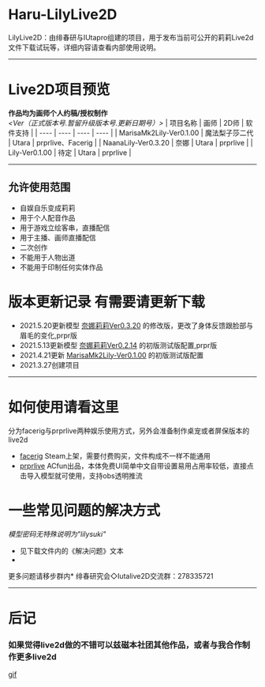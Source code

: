 # Haru-LilyLive2D
LilyLive2D：由绯春研与IUtapro组建的项目，用于发布当前可公开的莉莉Live2d文件下载试玩等，详细内容请查看内部使用说明。
****
# Live2D项目预览
**作品均为画师个人约稿/授权制作**  
*<Ver（正式版本号.暂留升级版本号.更新日期号）>*
| 项目名称 | 画师 | 2D师 | 软件支持 |
| ---- | ---- | ---- | ---- |
| MarisaMk2Lily-Ver0.1.00 | 魔法梨子莎二代 | Utara | prprlive、Facerig |
| NaanaLily-Ver0.3.20 | 奈娜 | Utara | prprlive |
| Lily-Ver0.1.00 | 待定 | Utara | prprlive |
****
## 允许使用范围 ##
* 自娱自乐变成莉莉
* 用于个人配音作品
* 用于游戏立绘客串，直播配信
* 用于主播、画师直播配信
* 二次创作
* 不能用于人物出道
* 不能用于印制任何实体作品
# 版本更新记录 有需要请更新下载
* 2021.5.20更新模型 [奈娜莉莉Ver0.3.20](https://github.com/HIUtara/Haru-LilyLive2D/blob/main/NaanaLily-Ver0.3.20.zip) 的修改版，更改了身体反馈跟脸部与眉毛的变化,prpr版
* 2021.5.13更新模型 [奈娜莉莉Ver0.2.14](https://github.com/HIUtara/Haru-LilyLive2D/blob/main/NaanaLily-Ver0.2.14.zip) 的初版测试版配置,prpr版
* 2021.4.21更新 [MarisaMk2Lily-Ver0.1.00](https://github.com/HIUtara/Haru-LilyLive2D/blob/main/Molishalilypro3-Ver0.1.00.zip) 的初版测试版配置
* 2021.3.27创建项目

****
# 如何使用请看这里
分为facerig与prprlive两种娱乐使用方式，另外会准备制作桌宠或者屏保版本的live2d

* [facerig](https://store.steampowered.com/app/274920/FaceRig/)
Steam上架，需要付费购买，文件构成不一样不能通用
* [prprlive](https://store.steampowered.com/app/1279610/PrprLive/)
ACfun出品，本体免费UI简单中文自带设置易用占用率较低，直接点击导入模型就可使用，支持obs透明推流

# 一些常见问题的解决方式
*模型密码无特殊说明为"lilysuki"*
* 见下载文件内的《解决问题》文本
* 

更多问题请移步群内* 绯春研究会◇Iutalive2D交流群：278335721

****
# 后记
### 如果觉得live2d做的不错可以兹磁本社团其他作品，或者与我合作制作更多live2d
[gif](https://github.com/HIUtara/Haru-LilyLive2D/blob/main/Pic/ThxYou.gif)
